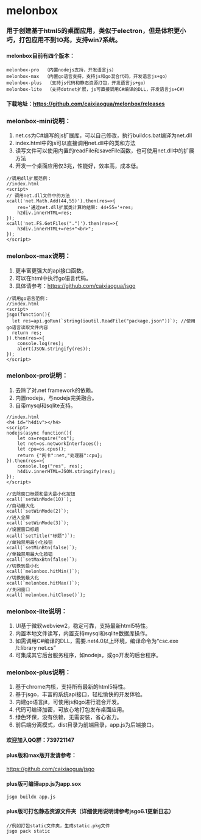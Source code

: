# melonbox

### 用于创建基于html5的桌面应用，类似于electron，但是体积更小巧，打包应用不到10兆，支持win7系统。

#### melonbox目前有四个版本：
```
melonbox-pro  （内置nodejs支持，开发语言js）
melonbox-max  （内置go语言支持，支持js和go混合代码，开发语言js+go）
melonbox-plus  （支持js代码和静态资源打包，开发语言js+go）
melonbox-lite  （支持dotnet扩展，js可直接调用C#编译的DLL，开发语言js+C#）
```

#### 下载地址：https://github.com/caixiaogua/melonbox/releases

### melonbox-mini说明：
1. net.cs为C#编写的js扩展库，可以自己修改，执行buildcs.bat编译为net.dll
2. index.html中的js可以直接调用net.dll中的类和方法
3. 读写文件可以使用内置的readFile和saveFile函数，也可使用net.dll中的扩展方法
4. 开发一个桌面应用仅3兆，性能好，效率高，成本低。
```
//调用dll扩展范例：
//index.html
<script>
// 调用net.dll文件中的方法
xcall('net.Math.Add(44,55)').then(res=>{
    res='通过net.dll扩展类计算的结果: 44+55='+res;
    h2div.innerHTML=res;
});
xcall('net.FS.GetFiles(".")').then(res=>{
    h3div.innerHTML+=res+"<br>";
});
</script>
```

### melonbox-max说明：
1. 更丰富更强大的api接口函数。
2. 可以在html中执行go语言代码。
3. 具体请参考：https://github.com/caixiaogua/jsgo
```
//调用go语言范例：
//index.html
<script>
jsgo(function(){
  let res=api.goRun(`string(ioutil.ReadFile("package.json"))`); //使用go语言读取文件内容
  return res;
}).then(res=>{
	console.log(res);
	alert(JSON.stringify(res));
});
</script>
```

### melonbox-pro说明：
1. 去除了对.net framework的依赖。
2. 内置nodejs，与nodejs完美融合。
3. 自带mysql和sqlite支持。

```
//index.html
<h4 id="h4div"></h4>
<script>
nodejs(async function(){
    let os=require("os");
    let net=os.networkInterfaces();
    let cpu=os.cpus();
    return {"网卡":net,"处理器":cpu};
}).then(res=>{
    console.log("res", res);
    h4div.innerHTML=JSON.stringify(res);
});
</script>
```
```
//去除窗口标题和最大最小化按钮
xcall(`setWinMode(10)`);
//自动最大化
xcall(`setWinMode(2)`);
//进入全屏
xcall(`setWinMode(3)`);
//设置窗口标题
xcall(`setTitle("标题")`);
//单独禁用最小化按钮
xcall(`setMinBtn(false)`);
//单独禁用最大化按钮
xcall(`setMaxBtn(false)`);
//切换到最小化
xcall(`melonbox.hitMin()`);
//切换到最大化
xcall(`melonbox.hitMax()`);
//关闭窗口
xcall(`melonbox.hitClose()`);
```

### melonbox-lite说明：
1. UI基于微软webview2，稳定可靠，支持最新html5特性。
2. 内置本地文件读写，内置支持mysql和sqlite数据库操作。
3. 如需调用C#编译的DLL，需要.net4.0以上环境，编译命令为“csc.exe /t:library net.cs”
4. 可集成其它后台服务程序，如nodejs，或go开发的后台程序。

### melonbox-plus说明：
1. 基于chrome内核，支持所有最新的html5特性。
2. 基于jsgo，丰富的系统api接口，轻松愉快的开发体验。
3. 内建go语言jit，可使用js和go进行混合开发。
4. 代码可编译加密，可放心地打包发布桌面应用。
5. 绿色环保，没有依赖，无需安装，省心省力。
6. 前后端分离模式，dist目录为前端目录，app.js为后端接口。

#### 欢迎加入QQ群：739721147

#### plus版和max版开发请参考：
https://github.com/caixiaogua/jsgo

#### plus版可编译app.js为app.sox
```
jsgo buildx app.js
```
#### plus版可打包静态资源文件夹（详细使用说明请参考jsgo6.1更新日志）
```
//例如打包static文件夹，生成static.pkg文件
jsgo pack static
```
